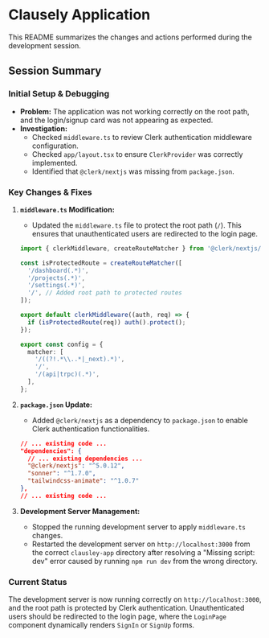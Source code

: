 # Clausely Application

This README summarizes the changes and actions performed during the development session.

## Session Summary

### Initial Setup & Debugging

- **Problem:** The application was not working correctly on the root path, and the login/signup card was not appearing as expected.
- **Investigation:**
    - Checked `middleware.ts` to review Clerk authentication middleware configuration.
    - Checked `app/layout.tsx` to ensure `ClerkProvider` was correctly implemented.
    - Identified that `@clerk/nextjs` was missing from `package.json`.

### Key Changes & Fixes

1.  **`middleware.ts` Modification:**
    - Updated the `middleware.ts` file to protect the root path (`/`). This ensures that unauthenticated users are redirected to the login page.
    ```typescript:clausley-app/middleware.ts
    import { clerkMiddleware, createRouteMatcher } from '@clerk/nextjs/server';

    const isProtectedRoute = createRouteMatcher([
      '/dashboard(.*)',
      '/projects(.*)',
      '/settings(.*)',
      '/', // Added root path to protected routes
    ]);

    export default clerkMiddleware((auth, req) => {
      if (isProtectedRoute(req)) auth().protect();
    });

    export const config = {
      matcher: [
        '/((?!.*\\..*|_next).*)',
        '/',
        '/(api|trpc)(.*)',
      ],
    };
    ```

2.  **`package.json` Update:**
    - Added `@clerk/nextjs` as a dependency to `package.json` to enable Clerk authentication functionalities.
    ```json:clausley-app/package.json
    // ... existing code ...
    "dependencies": {
      // ... existing dependencies ...
      "@clerk/nextjs": "^5.0.12",
      "sonner": "^1.7.0",
      "tailwindcss-animate": "^1.0.7"
    },
    // ... existing code ...
    ```

3.  **Development Server Management:**
    - Stopped the running development server to apply `middleware.ts` changes.
    - Restarted the development server on `http://localhost:3000` from the correct `clausley-app` directory after resolving a "Missing script: dev" error caused by running `npm run dev` from the wrong directory.

### Current Status

The development server is now running correctly on `http://localhost:3000`, and the root path is protected by Clerk authentication. Unauthenticated users should be redirected to the login page, where the `LoginPage` component dynamically renders `SignIn` or `SignUp` forms.
